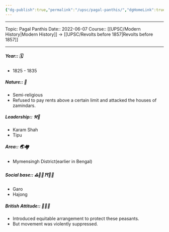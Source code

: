 ```yaml
---
{"dg-publish":true,"permalink":"/upsc/pagal-panthis/","dgHomeLink":true,"dgPassFrontmatter":false}
---
```


----
Topic: Pagal Panthis
Date:: 2022-06-07
Course:: [[UPSC/Modern History|Modern History]] -> [[UPSC/Revolts before 1857|Revolts before 1857]] 

----
##### Year:: 🗓️
- 1825 - 1835
##### Nature:: 🍃
- Semi-religious
- Refused to pay rents above a certain limit and attacked the houses of zamindars.
##### Leadership:: ⚒️👑
- Karam Shah
- Tipu
##### Area:: 🌏🏘️
- Mymensingh District(earlier in Bengal)
##### Social base:: ⛪🕌🕍⛩️🕋📿
- Garo
- Hajong
##### British Attitude:: 🥸🇮🇳
- Introduced equitable arrangement to protect these peasants.
- But movement was violently suppressed. 





